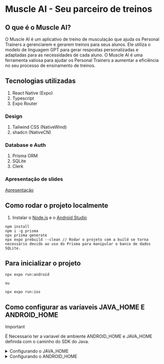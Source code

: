 # Muscle AI - Seu parceiro de treinos

## O que é o Muscle AI?

O Muscle AI é um aplicativo de treino de musculação que ajuda os Personal Trainers a gerenciarem e gerarem treinos para seus alunos. Ele utiliza o modelo de linguagem GPT para gerar respostas personalizadas e adaptadas para as necessidades de cada aluno. O Muscle AI é uma ferramenta valiosa para ajudar os Personal Trainers a aumentar a eficiência no seu processo de ensinamento de treinos.

## Tecnologias utilizadas

1. React Native (Expo)
2. Typescript
3. Expo Router

### Design

1. Tailwind CSS (NativeWind)
2. shadcn (NativeCN)

### Database e Auth

1. Prisma ORM
2. SQLite
3. Clerk

### Apresentação de slides
[Apresentação](https://pitchdeck.hypermatic.com/slides/m3xg4zhr72197/?token=R2UyUXgxTnNrYlUjeVg%3D)

## Como rodar o projeto localmente

1. Instalar o [Node.js](https://nodejs.org/en/download/) e o [Android Studio](https://developer.android.com/studio)

```node
npm install
npm i -g prisma
npx prisma generate
npx expo prebuild --clean // Rodar o projeto com a build se torna necessário devido ao uso do Prisma para manipular o banco de dados SQLite.
```

## Para inicializar o projeto

```nodejs
npx expo run:android

ou

npx expo run:ios
```

## Como configurar as varíaveis JAVA_HOME E ANDROID_HOME

> [!IMPORTANT]  
> É Necessario ter a variavel de ambiente ANDROID_HOME e JAVA_HOME definida com o caminho do SDK do Java.

<details>
<summary>Configurando o JAVA_HOME</summary>

### Instalar o JDK:

Baixe e instale a última versão do JDK (Java Development Kit) do site oficial da Oracle ou de um fornecedor como OpenJDK.

### Encontrar o caminho do JDK:

Após a instalação, vá até o diretório de instalação do JDK. Geralmente, o caminho é algo como:

```bash
C:\Program Files\Java\jdk-<versão>
```

### Definir a variável de ambiente JAVA_HOME:

1. Clique com o botão direito no ícone Este PC ou Meu Computador no Explorador de Arquivos e escolha Propriedades.
2. Clique em Configurações avançadas do sistema no menu à esquerda.
3. Na janela que aparece, clique em Variáveis de Ambiente.
4. Na seção Variáveis do Sistema, clique em Novo.
5. No campo Nome da variável, digite JAVA_HOME.
6. No campo Valor da variável, cole o caminho para a pasta do JDK (exemplo: C:\Program Files\Java\jdk-<versão>).
7. Clique em OK para salvar.

### Adicionar o caminho ao PATH:

1. Ainda na janela de Variáveis de Ambiente, encontre a variável Path na seção Variáveis do Sistema e selecione Editar.
2. Clique em Novo e adicione:

```bash
%JAVA_HOME%\bin
```

3. Clique em OK para salvar.

</details>

<details>
<summary>Configurando o ANDROID_HOME</summary>

### Instalar o Android SDK:

Se ainda não tiver o SDK instalado, baixe-o e instale a partir do Android Studio ou de ferramentas independentes como o Command Line Tools do site oficial do Android.

### Encontrar o caminho do SDK:

O caminho do Android SDK geralmente está em:

```bash
C:\Users\<seu_usuário>\AppData\Local\Android\Sdk
```

### Definir a variável de ambiente ANDROID_HOME:

1. Volte à janela de Variáveis de Ambiente.
2. Na seção Variáveis do Sistema, clique em Novo.
3. No campo Nome da variável, digite ANDROID_HOME.
4. No campo Valor da variável, coloque o caminho da pasta onde o SDK foi instalado (exemplo: C:\Users\<seu_usuário>\AppData\Local\Android\Sdk).
5. Clique em OK para salvar.

### Adicionar o caminho ao PATH:

1. Ainda na janela de Variáveis de Ambiente, edite a variável Path novamente.
2. Adicione dois novos caminhos:

```bash
%ANDROID_HOME%\tools
%ANDROID_HOME%\platform-tools
```

3. Clique em OK para fechar todas as janelas.

### Verificando a configuração

    Abra o Prompt de Comando e execute os seguintes comandos para verificar se as variáveis foram configuradas corretamente:

#### Para o Java:

```bash
java -version
```

#### Para o Android SDK:

```bash
adb --version
```

Se tudo estiver configurado corretamente, os comandos devem exibir a versão instalada de cada ferramenta.

</details>
